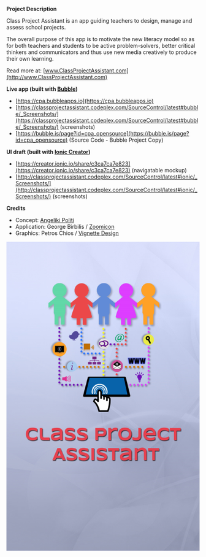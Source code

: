**Project Description**

Class Project Assistant is an app guiding teachers to design, manage and assess school projects.

The overall purpose of this app is to motivate the new literacy model so as for both teachers and students to be active problem-solvers, better critical thinkers and communicators and thus use new media creatively to produce their own learning.

Read more at: [www.ClassProjectAssistant.com](http://www.ClassProjectAssistant.com)

**Live app (built with [Bubble](http://bubble.is))**
* [https://cpa.bubbleapps.io](https://cpa.bubbleapps.io)
* [https://classprojectassistant.codeplex.com/SourceControl/latest#bubble/_Screenshots/](https://classprojectassistant.codeplex.com/SourceControl/latest#bubble/_Screenshots/) (screenshots)
* [https://bubble.is/page?id=cpa_opensource](https://bubble.is/page?id=cpa_opensource) (Source Code - Bubble Project Copy)

**UI draft (built with [Ionic Creator](http://creator.ionic.io))**
* [https://creator.ionic.io/share/c3ca7ca7e823](https://creator.ionic.io/share/c3ca7ca7e823) (navigatable mockup)
* [http://classprojectassistant.codeplex.com/SourceControl/latest#ionic/_Screenshots/](http://classprojectassistant.codeplex.com/SourceControl/latest#ionic/_Screenshots/) (screenshots)

**Credits**
* Concept: [Angeliki Politi](mailto:info@classprojectassistant.com)
* Application: George Birbilis / [Zoomicon](Zoomicon.com)
* Graphics: Petros Chios / [Vignette Design](http://vignette-design.com/)

[![Class Project Assistant](https://github.com/Zoomicon/ClassProjectAssistant/blob/master/bubble/img/splashscreen.png)](http://bubble.is/site/cpa)










